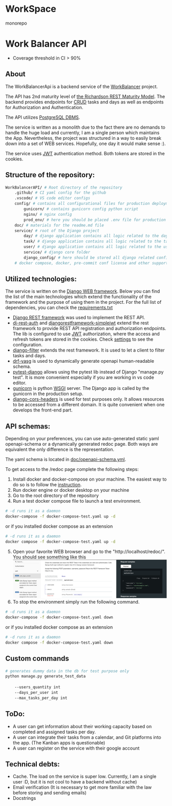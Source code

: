 # WorkSpace
monorepo
# Work Balancer API

* Coverage threshold in CI > 90%
## About
The WorkBalancerApi is a backend service of the [WorkBalancer](https://github.com/nikitazigman/WorkBalancer) project. 

The API has 2nd maturity level of [the Richardson REST Maturity Model](https://martinfowler.com/articles/richardsonMaturityModel.html). The backend provides endpoints for [CRUD](https://en.wikipedia.org/wiki/Create,_read,_update_and_delete) tasks and days as well as endpoints for Authorization and Authentication. 

The API utilizes [PostgreSQL DBMS](https://www.postgresql.org/). 

The service is written as a monolith due to the fact there are no demands to handle the huge load and currently, I am a single person which maintains the App. Nevertheless, the project was structured in a way to easily break down into a set of WEB services. Hopefully, one day it would make sense :). 

The service uses [JWT](https://jwt.io/introduction) authentication method. Both tokens are stored in the cookies.  

## Structure of the repository: 
``` bash
WorkBalancerAPI/ # Root directory of the repository
    .github/ # CI yaml config for the github
    .vscode/ # VS code editor configs 
    config/ # contains all configurational files for production deployment
        gunicorn/ # contains gunicorn config python script 
        nginx/ # nginx config 
        prod_env/ # here you should be placed .env file for production deployment
    doc/ # materials for the readme.md file
    service/ # root of the Django project 
        day/ # django application contains all logic related to the days
        task/ # django application contains all logic related to the tasks
        user/ # django application contains all logic related to the users
        service/ # django core folder 
        django_config/ # here should be stored all django related configs (.env)
    # docker compose, docker, pre-commit conf license and other support files for linter and fixers.
```

## Utilized technologies: 
The service is written on the [Django WEB framework](https://www.djangoproject.com/#:~:text=Django%20is%20a%20high%2Dlevel,It's%20free%20and%20open%20source.). Below you can find the list of the main technologies which extend the functionality of the framework and the purpose of using them in the project. For the full list of dependencies, you can check the [requirements.txt](requirements.txt)

* [Django REST framework](https://www.django-rest-framework.org/) was used to implement the REST API. 
* [dj-rest-auth](https://dj-rest-auth.readthedocs.io/en/latest/) and [djangorestframework-simplejwt](https://django-rest-framework-simplejwt.readthedocs.io/en/latest/) extend the rest framework to provide REST API registration and authorization endpoints. The lib is configured to use [JWT](https://jwt.io/introduction) authorization, where the access and refresh tokens are stored in the cookies. Check [settings](service/service/settings.py) to see the configuration. 
* [django-filter](https://django-filter.readthedocs.io/en/stable/) extends the rest framework. It is used to let a client to filter tasks and days.
* [drf-yasg](https://drf-yasg.readthedocs.io/en/stable/) is used to dynamically generate openapi human-readable schema. 
* [pytest-django](https://pytest-django.readthedocs.io/en/latest/) allows using the pytest lib instead of Django "manage.py test". It is more convenient especially if you are working in vs code editor. 
* [gunicorn](https://gunicorn.org/) is python [WSGI]() server. The Django app is called by the gunicorn in the production setup.  
* [django-cors-headers](https://pypi.org/project/django-cors-headers/) is used for test purposes only. It allows resources to be accessed from a different domain. It is quite convenient when one develops the front-end part.

## API schemas:
Depending on your preferences, you can use auto-generated static yaml openapi-schema or a dynamically generated redoc page. Both ways are equivalent the only difference is the representation. 

The yaml schema is located in [doc/openapi-schema.yml](doc/openapi-schema.yml). 

To get access to the /redoc page complete the following steps:
1. Install docker and docker-compose on your machine. The easiest way to do so is to follow the [instruction](https://docs.docker.com/get-docker/).
2. Run docker engine or docker desktop on your machine
3. Go to the root directory of the repository 
4. Run a test docker compose file to launch a test environment.  
``` bash
# -d runs it as a daemon 
docker-compose -f docker-compose-test.yaml up -d 
```
or if you installed docker compose as an extension 
``` bash
# -d runs it as a daemon 
docker compose -f docker-compose-test.yaml up -d 
```
5. Open your favorite WEB browser and go to the "http://localhost/redoc/". You should see something like this ![screenshot of the redoc page](/doc/redoc-screenshot.png)
6. To stop the environment simply run the following command.
``` bash
# -d runs it as a daemon 
docker-compose -f docker-compose-test.yaml down
```
or if you installed docker compose as an extension 
``` bash
# -d runs it as a daemon 
docker compose -f docker-compose-test.yaml down 
```

## Custom commands

``` bash
# generates dummy data in the db for test purpose only
python manage.py generate_test_data

    --users_quantity int
    --days_per_user int
    --max_tasks_per_day int
```

## ToDo:
* A user can get information about their working capacity based on completed and assigned tasks per day. 
* A user can integrate their tasks from a calendar, and Git platforms into the app. (The Kanban apps is questionable)
* A user can register on the service with their google account


## Technical debts:
* Cache. The load on the service is super low. Currently, I am a single user :D, but it is not cool to have a backend without cache)
* Email verification (It is necessary to get more familiar with the law before storing and sending emails)
* Docstrings 
